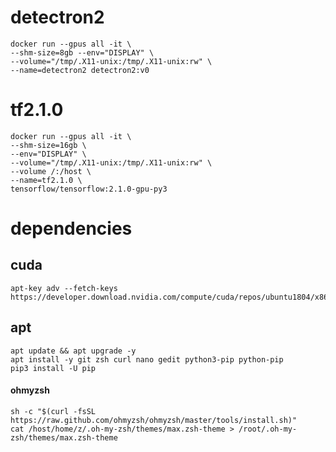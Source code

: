 # detectron2
    docker run --gpus all -it \
    --shm-size=8gb --env="DISPLAY" \
    --volume="/tmp/.X11-unix:/tmp/.X11-unix:rw" \
    --name=detectron2 detectron2:v0
    
# tf2.1.0
    docker run --gpus all -it \
    --shm-size=16gb \
    --env="DISPLAY" \
    --volume="/tmp/.X11-unix:/tmp/.X11-unix:rw" \
    --volume /:/host \
    --name=tf2.1.0 \
    tensorflow/tensorflow:2.1.0-gpu-py3

# dependencies
## cuda
    apt-key adv --fetch-keys https://developer.download.nvidia.com/compute/cuda/repos/ubuntu1804/x86_64/3bf863cc.pub 
## apt
    apt update && apt upgrade -y
    apt install -y git zsh curl nano gedit python3-pip python-pip
    pip3 install -U pip
#### ohmyzsh
    sh -c "$(curl -fsSL https://raw.github.com/ohmyzsh/ohmyzsh/master/tools/install.sh)"
    cat /host/home/z/.oh-my-zsh/themes/max.zsh-theme > /root/.oh-my-zsh/themes/max.zsh-theme
